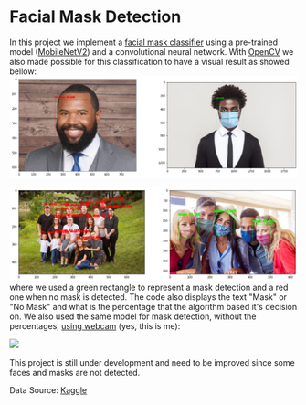 # Facial Mask Detection

In this project we implement a [facial mask classifier](https://nbviewer.jupyter.org/github/diogolbar/mask-detection/blob/main/MaskClassifier.ipynb) using a pre-trained model ([MobileNetV2](https://www.tensorflow.org/api_docs/python/tf/keras/applications/MobileNetV2)) and a convolutional neural network. With [OpenCV](https://nbviewer.jupyter.org/github/diogolbar/mask-detection/blob/main/FaceMaskRecog.ipynb) we also made possible for this classification to have a visual result as showed bellow:
![](onefacemask.png)

![](maskfinal.png)
where we used a green rectangle to represent a mask detection and a red one when no mask is detected. The code also displays the text "Mask" or "No Mask" and what is the percentage that the algorithm based it's decision on. We also used the same model for mask detection, without the percentages, [using webcam](mask_recog.py) (yes, this is me): 

![](masktest.gif)

This project is still under development and need to be improved since some faces and masks are not detected.

Data Source: [Kaggle](https://www.kaggle.com/ashishjangra27/face-mask-12k-images-dataset)
 
